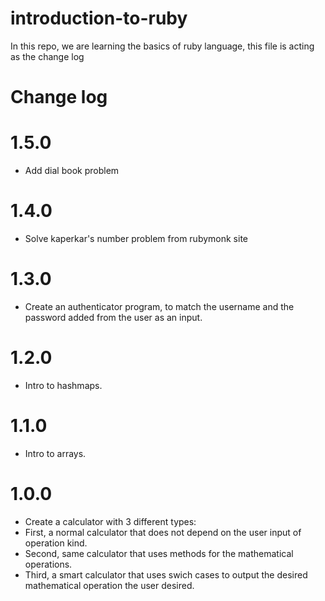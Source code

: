 # introduction-to-ruby

In this repo, we are learning the basics of ruby language, this file is acting as the change log

# Change log

# 1.5.0

- Add dial book problem

# 1.4.0

- Solve kaperkar's number problem from rubymonk site

# 1.3.0

- Create an authenticator program, to match the username and the password added from the user as an input.

# 1.2.0

- Intro to hashmaps.

# 1.1.0

- Intro to arrays.

# 1.0.0

- Create a calculator with 3 different types:
- First, a normal calculator that does not depend on the user input of operation kind.
- Second, same calculator that uses methods for the mathematical operations.
- Third, a smart calculator that uses swich cases to output the desired mathematical operation the user desired.
